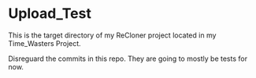 # Upload_Test
This is the target directory of my ReCloner project located in my Time_Wasters Project.

Disreguard the commits in this repo. They are going to mostly be tests for now. 
